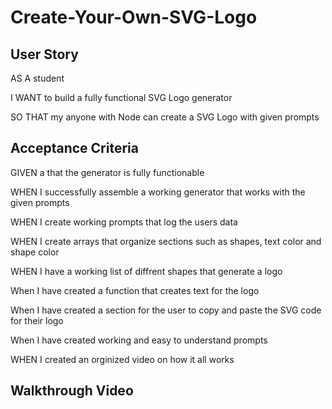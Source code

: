 # Create-Your-Own-SVG-Logo

## User Story

AS A student

I WANT to build a fully functional SVG Logo generator

SO THAT my anyone with Node can create a SVG Logo with given prompts

## Acceptance Criteria

GIVEN a that the generator is fully functionable

WHEN I successfully assemble a working generator that works with the given prompts

WHEN I create working prompts that log the users data

WHEN I create arrays that organize sections such as shapes, text color and shape color

WHEN I have a working list of diffrent shapes that generate a logo

When I have created a function that creates text for the logo

When I have created a section for the user to copy and paste the SVG code for their logo

When I have created working and easy to understand prompts

WHEN I created an orginized video on how it all works

## Walkthrough Video
